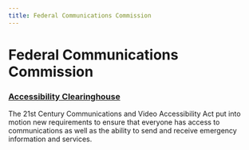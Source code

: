 ```yaml
---
title: Federal Communications Commission
---
```


# Federal Communications Commission

### [Accessibility Clearinghouse](http://apps.fcc.gov/accessibilityclearinghouse/developers.html)
The 21st Century Communications and Video Accessibility Act put into motion new requirements to ensure that everyone has access to communications as well as the ability to send and receive emergency information and services.
